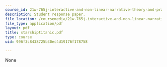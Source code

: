 ```yaml
---
course_id: 21w-765j-interactive-and-non-linear-narrative-theory-and-practice-spring-2004
description: Student response paper.
file_location: /coursemedia/21w-765j-interactive-and-non-linear-narrative-theory-and-practice-spring-2004/996f3c8438725b30ec4d19176f178758_starshiptitanic.pdf
file_type: application/pdf
layout: pdf
title: starshiptitanic.pdf
type: course
uid: 996f3c8438725b30ec4d19176f178758

---
```

None